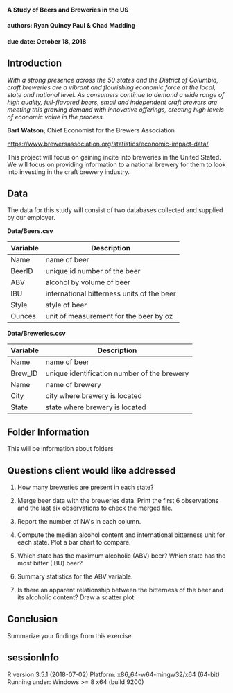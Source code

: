#### A Study of Beers and Breweries in the US
#### authors: Ryan Quincy Paul & Chad Madding
#### due date: October 18, 2018


## Introduction

*With a strong presence across the 50 states and the District of Columbia, craft breweries are a vibrant and flourishing economic force at the local, state and national level. As consumers continue to demand a wide range of high quality, full-flavored beers, small and independent craft brewers are meeting this growing demand with innovative offerings, creating high levels of economic value in the process.*

**Bart Watson**, Chief Economist for the Brewers Association

https://www.brewersassociation.org/statistics/economic-impact-data/

This project will focus on gaining incite into breweries in the United Stated. We will focus on providing information to a national brewery for them to look into investing in the craft brewery industry.

## Data

The data for this study will consist of two databases collected and supplied by our employer.

**Data/Beers.csv**

| Variable | Description |
| -------- | ----------- |
| Name | name of beer |
| BeerID | unique id number of the beer |
| ABV | alcohol by volume of beer |
| IBU | international bitterness units of the beer |
| Style | style of beer |
| Ounces | unit of measurement for the beer by oz |

**Data/Breweries.csv**

| Variable | Description |
| -------- | ----------- |
| Name | name of beer |
| Brew_ID | unique identification number of the brewery |
| Name | name of brewery |
| City | city where brewery is located |
| State | state where brewery is located |

## Folder Information

This will be information about folders

## Questions client would like addressed

   1. How many breweries are present in each state?
   
   2. Merge beer data with the breweries data. Print the first 6 observations and the last six observations to check the merged file.
   
   3. Report the number of NA's in each column.
   
   4. Compute the median alcohol content and international bitterness unit for each state. Plot a bar chart to compare.
   
   5. Which state has the maximum alcoholic (ABV) beer? Which state has the most bitter (IBU) beer?
   
   6. Summary statistics for the ABV variable.
   
   7. Is there an apparent relationship between the bitterness of the beer and its alcoholic content? Draw a scatter plot.
   
## Conclusion

Summarize your findings from this exercise.

## sessionInfo
R version 3.5.1 (2018-07-02)
Platform: x86_64-w64-mingw32/x64 (64-bit)
Running under: Windows >= 8 x64 (build 9200)
